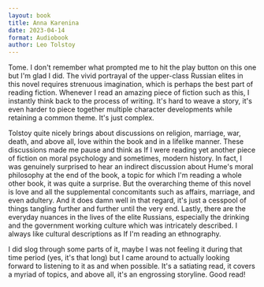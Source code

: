 ```yaml
---
layout: book
title: Anna Karenina
date: 2023-04-14
format: Audiobook
author: Leo Tolstoy
---
```


Tome. I don't remember what prompted me to hit the play button on this one but I'm glad I did. The vivid portrayal of the upper-class Russian elites in this novel requires strenuous imagination, which is perhaps the best part of reading fiction. Whenever I read an amazing piece of fiction such as this, I instantly think back to the process of writing. It's hard to weave a story, it's even harder to piece together multiple character developments while retaining a common theme. It's just complex.

Tolstoy quite nicely brings about discussions on religion, marriage, war, death, and above all, love within the book and in a lifelike manner. These discussions made me pause and think as If I were reading yet another piece of fiction on moral psychology and sometimes, modern history. In fact, I was genuinely surprised to hear an indirect discussion about Hume's moral philosophy at the end of the book, a topic for which I'm reading a whole other book, it was quite a surprise.  But the overarching theme of this novel is love and all the supplemental concomitants such as affairs, marriage, and even adultery. And it does damn well in that regard, it's just a cesspool of things tangling further and further until the very end. Lastly, there are the everyday nuances in the lives of the elite Russians, especially the drinking and the government working culture which was intricately described. I always like cultural descriptions as If I'm reading an ethnography.

I did slog through some parts of it, maybe I was not feeling it during that time period (yes, it's that long) but I came around to actually looking forward to listening to it as and when possible. It's a satiating read, it covers a myriad of topics, and above all, it's an engrossing storyline. Good read!
